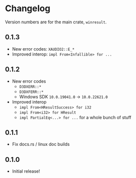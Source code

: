 # Changelog

Version numbers are for the main crate, `winresult`.

## 0.1.3
*   New error codes:    `XAUDIO2::E_*`
*   Improved interop:   `impl From<Infallible> for ...`

## 0.1.2
*   New error codes
    *   `D3DXERR::*`
    *   `D3DXFERR::*`
    *   Windows SDK `10.0.19041.0` -> `10.0.22621.0`
*   Improved interop
    *   `impl From<HResultSuccess> for i32`
    *   `impl From<i32> for HResult`
    *   `impl PartialEq<...> for ...` for a whole bunch of stuff

## 0.1.1
*   Fix docs.rs / linux doc builds

## 0.1.0
*   Initial release!
